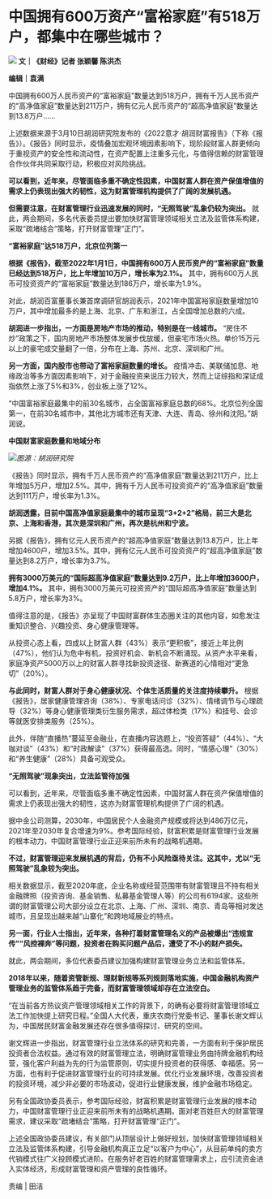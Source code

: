 # 中国拥有600万资产“富裕家庭”有518万户，都集中在哪些城市？

![](https://inews.gtimg.com/newsapp_bt/0/15741575280/1000)
**文｜《财经》记者 张颖馨 陈洪杰**

**编辑｜袁满**

中国拥有600万人民币资产的“富裕家庭”数量达到518万户，拥有千万人民币资产的“高净值家庭”数量达到211万户，拥有亿元人民币资产的“超高净值家庭”数量达到13.8万户……

上述数据来源于3月10日胡润研究院发布的《2022意才·胡润财富报告》（下称《报告》）。《报告》同时显示，疫情叠加宏观环境因素影响下，现阶段财富人群更倾向于重视资产的安全性和流动性，在资产配置上注重多元化，与值得信赖的财富管理合作伙伴共同采取行动，积极应对风险挑战。

**可以看到，近年来，尽管面临多重不确定性因素，中国财富人群在资产保值增值的需求上仍表现出强大的韧性，这为财富管理机构提供了广阔的发展机遇。**

**但需要注意，在财富管理行业迅速发展的同时，“无照驾驶”乱象仍较为突出。**
就此，两会期间，多名代表委员提出要加快财富管理领域相关立法及监管体系构建，采取“疏堵结合”策略，打开财富管理“正门”。

**“富裕家庭”达518万户，北京位列第一**

**根据《报告》，截至2022年1月1日，中国拥有600万人民币资产的“富裕家庭”数量已经达到518万户，比上年增加10万户，增长率为2.1%。**
其中，拥有600万人民币可投资资产的“富裕家庭”数量达到186万户，增长率为1.9%。

对此，胡润百富董事长兼首席调研官胡润表示，2021年中国富裕家庭数量增加10万户，其中增加最多的是上海、北京、广东和浙江，占全国增加总数的六成。

**胡润进一步指出，一方面是房地产市场的推动，特别是在一线城市。**
“房住不炒”政策之下，国内房地产市场整体发展步伐放缓，但豪宅市场火热。单价15万元以上的豪宅成交量翻了一倍，分布在上海、苏州、北京、深圳和广州。

**另一方面，国内股市也带动了富裕家庭数量的增长。**
疫情冲击、美联储加息、地缘政治等多方面因素影响下，对于金融投资来说压力较大，然而上证综指和深证成指依然上涨了5%和3%，创业板上涨了12%。

“中国富裕家庭最集中的前30名城市，占全国富裕家庭总数的68%。北京位列全国第一，在前30名城市中，其他北方城市还有天津、大连、青岛、徐州和沈阳。”胡润说。

**中国财富家庭数量和地域分布**

![](https://inews.gtimg.com/newsapp_bt/0/15741575281/1000)_图源：胡润研究院_

《报告》同时显示，拥有千万人民币资产的“高净值家庭”数量达到211万户，比上年增加5万户，增加2.5%。其中，拥有千万人民币可投资资产的“高净值家庭”数量达到111万户，增长率为1.3%。

**胡润透露，目前中国高净值家庭最集中的城市呈现“3+2+2”格局，前三大是北京、上海和香港，其次是深圳和广州，再次是杭州和宁波。**

另据《报告》，拥有亿元人民币资产的“超高净值家庭”数量达到13.8万户，比上年增加4600户，增加3.5%。其中，拥有亿元人民币可投资资产的“超高净值家庭”数量达到8.2万户，增长率为3.7%。

**拥有3000万美元的“国际超高净值家庭”数量达到9.2万户，比上年增加3600户，增加4.1%。**
其中，拥有3000万美元可投资资产的“国际超高净值家庭”数量达到5.8万户，增长率为3%。

值得注意的是，《报告》亦呈现了中国财富群体生态圈关注的其他内容，如愈发注重知识整合、兴趣投资、身心健康管理等。

从投资心态上看，四成以上财富人群（43%）表示“更积极”，接近上年比例（47%），他们认为危中有机，投资好机会、新机会不断涌现。从资产水平来看，家庭净资产5000万以上的财富人群寻找新投资途径、新赛道的心情相对“更急切”（20%）。

**与此同时，财富人群对于身心健康状况、个体生活质量的关注度持续攀升。**
根据《报告》，居家健康管理咨询（38%）、专家电话问诊（32%）、情绪调节与心理疏导（32%）等身心健康管理类衍生服务需求，超过体检类（17%）和挂号、会诊等就医安排类服务（25%）。

此外，伴随“直播热”蔓延至金融业，在直播内容选题上，“投资答疑”（44%）、“大咖对谈”（43%）和“时政解读”（37%）获得最高选。同时，“情感心理”（30%）和“养生健康”（28%）具备可观受众。

**“无照驾驶”现象突出，立法监管待加强**

可以看到，近年来，尽管面临多重不确定性因素，中国财富人群在资产保值增值的需求上仍表现出强大的韧性，这亦为财富管理机构提供了广阔的机遇。

据中金公司测算，2030年，中国居民个人金融资产规模或将达到486万亿元，2021年至2030年复合增速为9%。参考国际经验，财富积累是财富管理行业发展的根本动力，中国财富管理行业正迎来前所未有的战略机遇期。

**不过，财富管理迎来发展机遇的背后，仍有不小风险亟待关注。这其中，尤以“无照驾驶”乱象较为突出。**

相关数据显示，截至2020年底，企业名称或经营范围带有财富管理且不持有相关金融牌照（投资咨询、基金销售、私募基金管理人等）的公司有6194家。这些所谓的财富管理公司大部分设立在北京、上海、广州、深圳、南京、青岛等相对发达城市，且呈现出越来越“山寨化”和跨地域展业的特点。

**另一面，行业人士指出，近年来，各种打着财富管理名义的产品被爆出“违规宣传”“风控裸奔”等问题，投资者在购买问题产品后，遭受了不小的财产损失。**

就此，两会期间，多位代表委员建议加强构建财富管理业务立法和监管体系。

**2018年以来，随着资管新规、理财新规等系列规则落地实施，中国金融机构资产管理业务的监管体系趋于完备，而财富管理领域却存在立法空白。**

“在当前各方热议资产管理领域相关工作的背景下，的确有必要将财富管理领域立法工作加快提上研究日程。”全国人大代表，重庆农商行党委书记、董事长谢文辉认为，中国居民财富金融发展还存在很多值得探讨、研究的空间。

谢文辉进一步指出，财富管理行业立法体系的研究和完善，一方面有利于保护居民投资者合法权益。通过有效的财富管理立法，明确财富管理业务由持牌金融机构经营，强化客户利益为先的行为监管原则，切实提升投资者的获得感、幸福感。另一方面，也有利于促进财富管理行业的可持续发展。优化行业发展环境，改善投资者的投资环境，减少非必要的市场波动，促进行业健康发展，维护金融市场稳定。

另有全国政协委员表示，参考国际经验，财富积累是财富管理行业发展的根本动力，中国财富管理行业正迎来前所未有的战略机遇期。面对老百姓巨大的财富管理需求，建议采取“疏堵结合”策略，打开财富管理“正门”。

上述全国政协委员建议，有关部门从顶层设计上做好规划，加快财富管理领域相关立法及监管体系构建，引导金融机构真正立足“以客户为中心”，从目前单纯的卖方代销模式往广义投顾模式进阶。在服务好老百姓的财富管理需求上，应引流资金进入实体经济，形成财富管理和资产管理的良性循环。

责编 | 田洁

